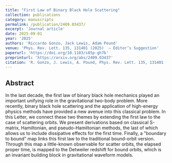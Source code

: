 ```yaml
---
title: "First Law of Binary Black Hole Scattering"
collection: publications
category: manuscripts
permalink: /publication/2409.03437/
excerpt: 'Journal article'
date: 2025-09-01
year: '2025'
authors: 'Riccardo Gonzo, Jack Lewis, Adam Pound'
venue: 'Phys. Rev. Lett. 135, 131401 (2025)  — Editor’s Suggestion'
paperurl: 'https://doi.org/10.1103/s85p-gh7b'
preprinturl: 'https://arxiv.org/abs/2409.03437'
citation: 'R. Gonzo, J. Lewis, A. Pound, Phys. Rev. Lett. 135, 131401 (2025).'
---
```


## Abstract
In the last decade, the first law of binary black hole mechanics played an important unifying role in the gravitational two-body problem. More recently, binary black hole scattering and the application of high-energy physics methods have provided a new avenue into this classical problem. In this Letter, we connect these two themes by extending the first law to the case of scattering orbits. We present derivations based on classical S-matrix, Hamiltonian, and pseudo-Hamiltonian methods, the last of which allows us to include dissipative effects for the first time. Finally, a "boundary to bound" map links this first law to the traditional bound-orbit version. Through this map a little-known observable for scatter orbits, the elapsed proper time, is mapped to the Detweiler redshift for bound orbits, which is an invariant building block in gravitational waveform models. 

